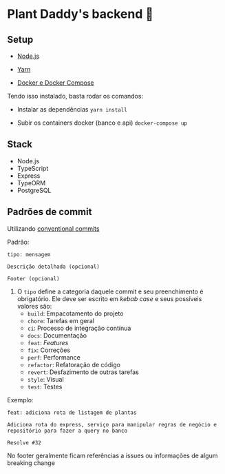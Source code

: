 # Plant Daddy's backend :seedling:

## Setup

- [Node.js](https://nodejs.org/en/)

- [Yarn](https://classic.yarnpkg.com/en/docs/install)

- [Docker e Docker Compose](https://www.notion.so/Docker-e-Docker-Compose-16771f2ceefe4a05a8c29df4ca49e97a)

Tendo isso instalado, basta rodar os comandos:

- Instalar as dependências
`yarn install`

- Subir os containers docker (banco e api)
`docker-compose up`

## Stack
- Node.js
- TypeScript
- Express
- TypeORM
- PostgreSQL

## Padrões de commit
Utilizando [conventional commits](https://www.conventionalcommits.org/en/v1.0.0/)

Padrão:
```
tipo: mensagem

Descrição detalhada (opcional)

Footer (opcional)
```

1. O `tipo` define a categoria daquele commit e seu preenchimento é obrigatório. Ele deve ser escrito em _kebab case_ e seus possíveis valores são:
   - `build`: Empacotamento do projeto
   - `chore`: Tarefas em geral
   - `ci`: Processo de integração contínua
   - `docs`: Documentação
   - `feat`: _Features_
   - `fix`: Correções
   - `perf`: Performance
   - `refactor`: Refatoração de código
   - `revert`: Desfazimento de outras tarefas
   - `style`: Visual
   - `test`: Testes

Exemplo:
```
feat: adiciona rota de listagem de plantas

Adiciona rota do express, serviço para manipular regras de negócio e repositório para fazer a query no banco

Resolve #32
```

No footer geralmente ficam referências a issues ou informações de algum breaking change